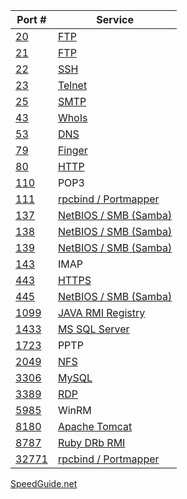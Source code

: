 | Port # | Service |
|--------|---------|
|     [20](https://www.speedguide.net/port.php?port=20) | [FTP](../../Services/FTP/README.md) |
|     [21](https://www.speedguide.net/port.php?port=21) | [FTP](../../Services/FTP/README.md) |
|     [22](https://www.speedguide.net/port.php?port=22) | [SSH](../../Services/SSH/README.md) |
|     [23](https://www.speedguide.net/port.php?port=23) | [Telnet](../../Services/Telnet/README.md) |
|     [25](https://www.speedguide.net/port.php?port=25) | [SMTP](../../Services/SMTP/README.md) |
|     [43](https://www.speedguide.net/port.php?port=43) | [WhoIs](../../Services/WhoIs/README.md) |
|     [53](https://www.speedguide.net/port.php?port=53) | [DNS](../../Services/DNS/README.md) |
|     [79](https://www.speedguide.net/port.php?port=79) | [Finger](../../Services/Finger/README.md) |
|     [80](https://www.speedguide.net/port.php?port=80) | [HTTP](../../Services/HTTP_HTTPS/README.md) |
|    [110](https://www.speedguide.net/port.php?port=110) | POP3 |
|    [111](https://www.speedguide.net/port.php?port=111) | [rpcbind / Portmapper](../../Services/rpcbind_PortMapper/README.md) |
|    [137](https://www.speedguide.net/port.php?port=137) | [NetBIOS / SMB (Samba)](../../Services/NetBIOS_SMB_Samba/README.md) |
|    [138](https://www.speedguide.net/port.php?port=138) | [NetBIOS / SMB (Samba)](../../Services/NetBIOS_SMB_Samba/README.md) |
|    [139](https://www.speedguide.net/port.php?port=139) | [NetBIOS / SMB (Samba)](../../Services/NetBIOS_SMB_Samba/README.md) |
|    [143](https://www.speedguide.net/port.php?port=143) | IMAP |
|    [443](https://www.speedguide.net/port.php?port=443) | [HTTPS](../../Services/HTTP_HTTPS/README.md) |
|    [445](https://www.speedguide.net/port.php?port=445) | [NetBIOS / SMB (Samba)](../../Services/NetBIOS_SMB_Samba/README.md) |
|   [1099](https://www.speedguide.net/port.php?port=1099) | [JAVA RMI Registry](../../Services/Java/README.md) |
|   [1433](https://www.speedguide.net/port.php?port=1433) | [MS SQL Server](../../Services/MSSQL/README.md) |
|   [1723](https://www.speedguide.net/port.php?port=1723) | PPTP |
|   [2049](https://www.speedguide.net/port.php?port=2049) | [NFS](../../Services/NFS/README.md) |
|   [3306](https://www.speedguide.net/port.php?port=3306) | [MySQL](../../Services/MySQL/README.md) |
|   [3389](https://www.speedguide.net/port.php?port=3389) | [RDP](../../Services/RDP/README.md) |
|   [5985](https://www.speedguide.net/port.php?port=5985) | WinRM |
|   [8180](https://www.speedguide.net/port.php?port=8180) | [Apache Tomcat](../../Services/Java/Apache_Tomcat/README.md) |
|   [8787](https://www.speedguide.net/port.php?port=8787) | [Ruby DRb RMI](../../Services/Ruby_DRb_RMI/README.md) |
|  [32771](https://www.speedguide.net/port.php?port=32771) | [rpcbind / Portmapper](../../Services/rpcbind_PortMapper/README.md) |

[SpeedGuide.net](https://www.speedguide.net/port.php)